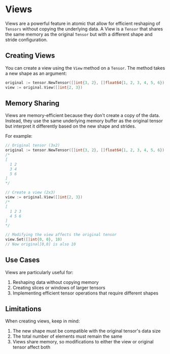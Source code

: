 # Views

Views are a powerful feature in atomic that allow for efficient reshaping of `Tensors` without copying the underlying data. A View is a `Tensor` that shares the same memory as the original `Tensor` but with a different shape and stride configuration.

## Creating Views

You can create a view using the `View` method on a `Tensor`. The method takes a new shape as an argument:

```go
original := tensor.NewTensor([]int{3, 2}, []float64{1, 2, 3, 4, 5, 6})
view := original.View([]int{2, 3})
```

## Memory Sharing

Views are memory-efficient because they don't create a copy of the data. Instead, they use the same underlying memory buffer as the original tensor but interpret it differently based on the new shape and strides.

For example:
```go
// Original tensor (3x2)
original := tensor.NewTensor([]int{3, 2}, []float64{1, 2, 3, 4, 5, 6})
/*
[
  1 2
  3 4
  5 6
]
*/

// Create a view (2x3)
view := original.View([]int{2, 3})
/*
[
  1 2 3
  4 5 6
]
*/

// Modifying the view affects the original tensor
view.Set([]int{0, 0}, 10)
// Now original[0,0] is also 10
```

## Use Cases

Views are particularly useful for:
1. Reshaping data without copying memory
2. Creating slices or windows of larger tensors
3. Implementing efficient tensor operations that require different shapes

## Limitations

When creating views, keep in mind:
1. The new shape must be compatible with the original tensor's data size
2. The total number of elements must remain the same
3. Views share memory, so modifications to either the view or original tensor affect both
